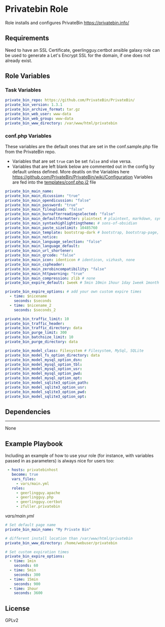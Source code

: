 # Privatebin Role

Role installs and configures PrivateBin https://privatebin.info/

## Requirements

Need to have an SSL Certificate, geerlingguy.certbot ansible galaxy role can be used to generate a Let's Encrypt SSL for the domain, if one does not already exist.

## Role Variables
### Task Variables
```yaml
private_bin_repo: https://github.com/PrivateBin/PrivateBin/
private_bin_version: 1.3.1
private_bin_archive_format: tar.gz
private_bin_web_user: www-data
private_bin_web_group: www-data
private_bin_www_directory: /var/www/html/privatebin
```

### conf.php Variables
These variables are the default ones that are set in the conf.sample.php file from the PrivateBin repo.
* Variables that are set `true` can be set `false` and vise versa.
* Variables that are left blank below are commented out in the config by default unless defined.
More deatils on the Variables here https://github.com/PrivateBin/PrivateBin/wiki/Configuration
Variables are fed into the [templates/conf.php.j2](templates/conf.php.j2) file

```yaml
private_bin_main_name:
private_bin_main_dicussion: "true"
private_bin_main_opendicussion: "false"
private_bin_main_password: "true"
private_bin_main_fileupload: "false"
private_bin_main_burnafterreadingselected: "false"
private_bin_main_defaultformatter: plaintext # plaintext, markdown, syntaxhighlighting
private_bin_main_syntaxhighlightingtheme: # sons-of-obsidian
private_bin_main_paste_sizelimit: 10485760
private_bin_main_template: bootstrap-dark # bootstrap, bootstrap-page, bootstrap-dark, bootstrap-dark-page, bootstrap-compact, bootstrap-compact-page, page
private_bin_main_notice:
private_bin_main_language_selection: "false"
private_bin_main_language_default:
private_bin_main_url_shortener:
private_bin_main_qrcode: "false"
private_bin_main_icon: identicon # identicon, vizhash, none
private_bin_main_cspheader:
private_bin_main_zerobincompatibility: "false"
private_bin_main_httpwarning: "true"
private_bin_main_compression: zlib # none
private_bin_expire_default: 1week # 5min 10min 1hour 1day 1week 1month 1year never

private_bin_expire_options: # add your own custom expire times
  - time: $nicename
    seconds: $seconds
  - time: $nicename_2
    seconds: $seconds_2

private_bin_traffic_limit: 10
private_bin_traffic_header:
private_bin_traffic_directory: data
private_bin_purge_limit: 300
private_bin_batchsize_limit: 10
private_bin_purge_directory: data

private_bin_model_class: Filesystem # Filesystem, MySql, SQLite
private_bin_model_fs_option_directory: data
private_bin_model_mysql_option_dsn:
private_bin_model_mysql_option_tbl:
private_bin_model_mysql_option_usr:
private_bin_model_mysql_option_pwd:
private_bin_model_mysql_option_opt:
private_bin_model_sqlite3_option_path:
private_bin_model_sqlite3_option_usr:
private_bin_model_sqlite3_option_pwd:
private_bin_model_sqlite3_option_opt:
```

## Dependencies
------------

None

Example Playbook
----------------

Including an example of how to use your role (for instance, with variables passed in as parameters) is always nice for users too:

```yaml
 - hosts: privatebinhost
   become: true
   vars_files:
     - vars/main.yml
   roles:
     - geerlingguy.apache
     - geerlingguy.php
     - geerlingguy.certbot
     - zfuller.privatebin
```
*vars/main.yml*
```yml
# Set default page name
private_bin_main_name: "My Private Bin"

# different install location than /var/www/html/privatebin
private_bin_www_directory: /home/webuser/privatebin

# Set custom expiration times
private_bin_expire_options:
  - time: 1min
    seconds: 60
  - time: 5min
    seconds: 300
  - time: 15min
    seconds: 900
  - time: 1hour
    seconds: 3600
```

License
-------

GPLv2
